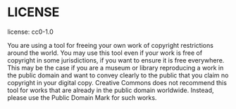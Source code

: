 LICENSE
=======

license: cc0-1.0

You are using a tool for freeing your own work of copyright restrictions around the world. You may use this tool even if your work is free of copyright in some jurisdictions, if you want to ensure it is free everywhere. This may be the case if you are a museum or library reproducing a work in the public domain and want to convey clearly to the public that you claim no copyright in your digital copy. Creative Commons does not recommend this tool for works that are already in the public domain worldwide. Instead, please use the Public Domain Mark for such works.
